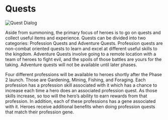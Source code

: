 # Quests

![Quest Dialog](../.gitbook/assets/jewel-icon.png)

Aside from summoning, the primary focus of heroes is to go on quests and collect useful items and experience. Quests can be divided into two categories: Profession Quests and Adventure Quests. Profession quests are non-combat oriented quests to learn and excel at different useful skills to the kingdom. Adventure Quests involve going to a remote location with a team of heroes to fight evil, and the spoils of those battles are yours for the taking. Adventure quests will not be available until later phases.

Four different professions will be available to heroes shortly after the Phase 2 launch. Those are Gardening, Mining, Fishing, and Foraging. Each profession has a profession skill associated with it which has a chance to increase each time a hero does an associated profession quest. As those skills increase, so too will the hero’s ability to earn rewards from that profession. In addition, each of these professions has a gene associated with it. Heroes receive additional benefits when doing profession quests that match their profession gene.
